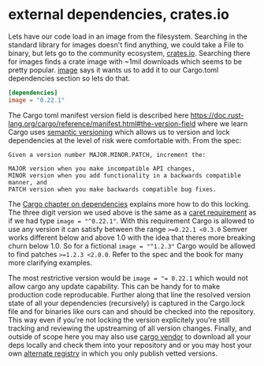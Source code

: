 # external dependencies, crates.io
Lets have our code load in an image from the filesystem. Searching in the standard library for images doesn't find anything, we could take a File to binary, but lets go to the community ecosystem, [crates.io](https://www.crates.io). Searching there for images finds a crate image with ~1mil downloads which seems to be pretty popular. [image](https://crates.io/crates/image) says it wants us to add it to our Cargo.toml dependencies section so lets do that.

```toml
[dependencies]
image = "0.22.1"
```

The Cargo toml manifest version field is described here https://doc.rust-lang.org/cargo/reference/manifest.html#the-version-field where we learn Cargo uses [semantic versioning](https://semver.org) which allows us to version and lock dependencies at the level of risk were comfortable with. From the spec:
```text
Given a version number MAJOR.MINOR.PATCH, increment the:

MAJOR version when you make incompatible API changes,
MINOR version when you add functionality in a backwards compatible manner, and
PATCH version when you make backwards compatible bug fixes.
```

The [Cargo chapter on dependencies](https://doc.rust-lang.org/cargo/reference/specifying-dependencies.html) explains more how to do this locking. The three digit version we used above is the same as a [caret requirement](https://doc.rust-lang.org/cargo/reference/specifying-dependencies.html#caret-requirements) as if we had type `image = "^0.22.1"`. With this requirement Cargo is allowed to use any version it can satisfy between the range `>=0.22.1 <0.3.0` Semver works different below and above 1.0 with the idea that theres more breaking churn below 1.0. So for a fictional `image = "^1.2.3"` Cargo would be allowed to find patches `>=1.2.3 <2.0.0`. Refer to the spec and the book for many more clarifying examples.

The most restrictive version would be `image = "= 0.22.1` which would not allow cargo any update capability. This can be handy for to make production code reproducable. Further along that line the resolved version state of all your dependencies (recursively) is captured in the Cargo.lock file and for binaries like ours can and should be checked into the repository. This way even if you're not locking the version explicitely you're still tracking and reviewing the upstreaming of all version changes. Finally, and outside of scope here you may also use [cargo vendor](https://doc.rust-lang.org/stable/cargo/commands/cargo-vendor.html) to download all your deps locally and check them into your repository and or you may host your own [alternate registry](https://doc.rust-lang.org/cargo/reference/registries.html) in which you only publish vetted versions.

